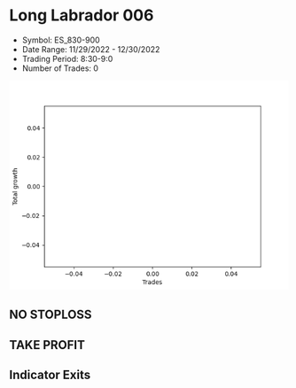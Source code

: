 # Long Labrador 006 
- Symbol: ES_830-900
- Date Range: 11/29/2022 - 12/30/2022
- Trading Period: 8:30-9:0
- Number of Trades: 0

![Plot](LongLabrador006ES_830-900.png)
## NO STOPLOSS














## TAKE PROFIT











## Indicator Exits


